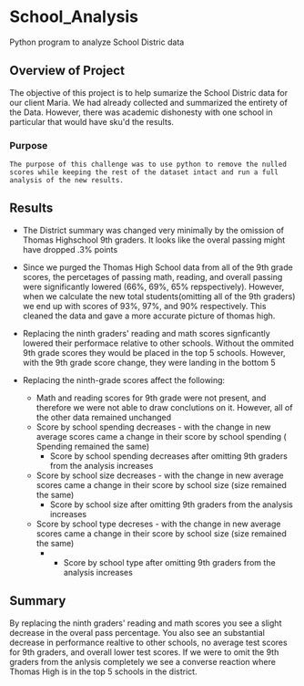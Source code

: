# School_Analysis
Python program to analyze School Distric data

## Overview of Project
 The objective of this project is to help sumarize the School Distric data for our client Maria. We had already collected and summarized the entirety of the Data. However, there was academic dishonesty with one school in particular that would have sku'd the results. 
### Purpose
    The purpose of this challenge was to use python to remove the nulled scores while keeping the rest of the dataset intact and run a full analysis of the new results.

 
## Results 
- The District summary was changed very minimally by the omission of Thomas Highschool 9th graders. It looks like the overal passing might have dropped .3% points 

- Since we purged the Thomas High School data from all of the 9th grade scores, the percetages of passing math, reading, and overall passing were significantly lowered (66%, 69%, 65% repspectively). However, when we calculate the new total students(omitting all of the 9th graders) we end up with scores of 93%, 97%, and 90% respectively. This cleaned the data and gave a more accurate picture of thomas high. 

- Replacing the ninth graders' reading and math scores signficantly lowered their performace relative to other schools. Without the ommited 9th grade scores they would be placed in the top 5 schools. However, with the 9th grade score change, they were landing in the bottom 5

- Replacing the ninth-grade scores affect the following:
    - Math and reading scores for 9th grade were not present, and therefore we were not able to draw conclutions on it. However, all of the other data remained unchanged
    - Score by school spending decreases - with the change in new average scores came a change in their score by school spending ( Spending remained the same)
        - Score by school spending decreases after omitting 9th graders from the analysis increases
    - Score by school size decreases - with the change in new average scores came a change in their score by school size (size remained the same)
        - Score by school size after omitting 9th graders from the analysis increases
    - Score by school type decreses - with the change in new average scores came a change in their score by school size (size remained the same)
        -  - Score by school type after omitting 9th graders from the analysis increases
   
## Summary 
By replacing the ninth graders' reading and math scores you see a slight decrease in the overal pass percentage. You also see an substantial decrease in performance realtive to other schools, no average test scores for 9th graders, and overall lower test scores. If we were to omit the 9th graders from the anlysis completely we see a converse reaction where Thomas High is in the top 5 schools in the district. 


